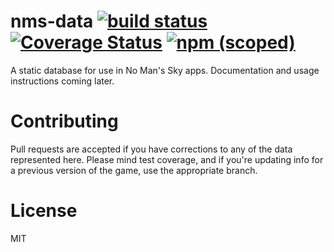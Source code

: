 # nms-data [![build status](https://travis-ci.org/nphyx/nms-data.svg?branch=master)](https://travis-ci.org/nphyx/nms-data) [![Coverage Status](https://coveralls.io/repos/github/nphyx/nms-data/badge.svg?branch=master)](https://coveralls.io/github/nphyx/nms-data?branch=master) [![npm (scoped)](https://img.shields.io/npm/v/@nphyx/nms-data.svg)](https://www.npmjs.com/package/@nphyx/nms-data)

A static database for use in No Man's Sky apps. Documentation and usage instructions coming later.

Contributing
============
Pull requests are accepted if you have corrections to any of the data represented here. Please mind
test coverage, and if you're updating info for a previous version of the game, use the appropriate branch.

License
=======
MIT
